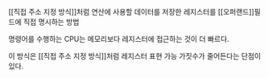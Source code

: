 [[직접 주소 지정 방식]]처럼 연산에 사용할 데이터를 저장한 레지스터를
[[오퍼랜드]]필드에 직접 명시하는 방법

명령어를 수행하는 CPU는 
메모리보다 레지스터에 접근하는 것이 더 빠르다.

이 방식은 [[직접 주소 지정 방식]]처럼 레지스터 표현 가능 가짓수가 줄어든다는 단점이 있다.
